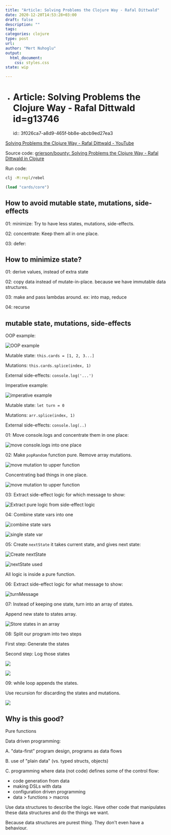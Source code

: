 ```yaml
--- 
title: "Article: Solving Problems the Clojure Way - Rafal Dittwald"
date: 2020-12-20T14:53:28+03:00 
draft: false
description: ""
tags:
categories: clojure
type: post
url:
author: "Mert Nuhoglu"
output:
  html_document:
    css: styles.css
state: wip

---
```


- # Article: Solving Problems the Clojure Way - Rafal Dittwald id=g13746
  id:: 3f026ca7-a8d9-465f-bb8e-abcb9ed27ea3

[Solving Problems the Clojure Way - Rafal Dittwald - YouTube](https://www.youtube.com/watch?v=vK1DazRK_a0)

Source code: [grierson/bounty: Solving Problems the Clojure Way - Rafal Dittwald in Clojure](https://github.com/grierson/bounty)

Run code:

```bash
clj -M:repl/rebel
```

```clj
(load "cards/core")
```

## How to avoid mutable state, mutations, side-effects 

01: minimize: Try to have less states, mutations, side-effects.

02: concentrate: Keep them all in one place.

03: defer: 

## How to minimize state?

01: derive values, instead of extra state

02: copy data instead of mutate-in-place. because we have immutable data structures.

03: make and pass lambdas around. ex: into map, reduce

04: recurse

## mutable state, mutations, side-effects 

OOP example: 

![OOP example](/Users/mertnuhoglu/gdrive/keynote_resimler/screencapture/scs20210321_204335.jpg)

Mutable state: `this.cards = [1, 2, 3...]`

Mutations: `this.cards.splice(index, 1)`

External side-effects: `console.log('...')`

Imperative example:

![imperative example](/Users/mertnuhoglu/gdrive/keynote_resimler/screencapture/scs20210321_204620.jpg)

Mutable state: `let turn = 0`

Mutations: `arr.splice(index, 1)`

External side-effects: `console.log(..)`

01: Move console.logs and concentrate them in one place:

![move console.logs into one place](/Users/mertnuhoglu/gdrive/keynote_resimler/screencapture/scs20210321_204902.jpg)

02: Make `popRandom` function pure. Remove array mutations.

![move mutation to upper function](/Users/mertnuhoglu/gdrive/keynote_resimler/screencapture/scs20210321_204955.jpg)

Concentrating bad things in one place.

![move mutation to upper function](/Users/mertnuhoglu/gdrive/keynote_resimler/screencapture/scs20210321_205224.jpg)

03: Extract side-effect logic for which message to show:

![Extract pure logic from side-effect logic](/Users/mertnuhoglu/gdrive/keynote_resimler/screencapture/scs20210321_205305.jpg)

04: Combine state vars into one

![combine state vars](/Users/mertnuhoglu/gdrive/keynote_resimler/screencapture/scs20210321_205507.jpg)

![single state var](/Users/mertnuhoglu/gdrive/keynote_resimler/screencapture/scs20210321_205533.jpg)

05: Create `nextState` it takes current state, and gives next state:

![Create nextState](/Users/mertnuhoglu/gdrive/keynote_resimler/screencapture/scs20210321_205709.jpg)

![nextState used](/Users/mertnuhoglu/gdrive/keynote_resimler/screencapture/scs20210321_205734.jpg)

All logic is inside a pure function.

06: Extract side-effect logic for what message to show:

![turnMessage](/Users/mertnuhoglu/gdrive/keynote_resimler/screencapture/scs20210321_205900.jpg)

07: Instead of keeping one state, turn into an array of states.

Append new state to states array.

![Store states in an array](/Users/mertnuhoglu/gdrive/keynote_resimler/screencapture/scs20210321_210102.jpg)

08: Split our program into two steps

First step: Generate the states

Second step: Log those states

![](/Users/mertnuhoglu/gdrive/keynote_resimler/screencapture/scs20210321_210325.jpg)

![](/Users/mertnuhoglu/gdrive/keynote_resimler/screencapture/scs20210321_210301.jpg)

09: while loop appends the states.

Use recursion for discarding the states and mutations. 

![](/Users/mertnuhoglu/gdrive/keynote_resimler/screencapture/scs20210321_210508.jpg)

## Why is this good?

Pure functions

Data driven programming:

A. "data-first" program design, programs as data flows

B. use of "plain data" (vs. typed structs, objects)

C. programming where data (not code) defines some of the control flow:

- code generation from data
- making DSLs with data
- configuration driven programming
- data > functions > macros 

Use data structures to describe the logic. Have other code that manipulates these data structures and do the things we want.

Because data structures are purest thing. They don't even have a behaviour.



